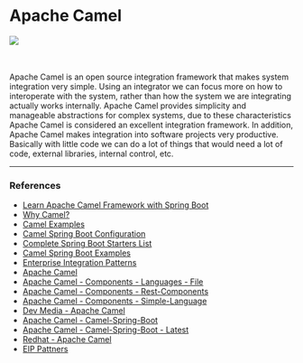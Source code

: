 # Apache Camel 


<div><img src="https://upload.wikimedia.org/wikipedia/commons/thumb/1/11/Apache_Camel_Logo.svg/1280px-Apache_Camel_Logo.svg.png"/></div>


<br/>
<br/>

<p>
  Apache Camel is an open source integration framework that makes system integration very simple. Using an integrator we can focus more on how to interoperate with the system, rather than how the system we are integrating actually works internally. Apache Camel provides simplicity and manageable abstractions for complex systems, due to these characteristics Apache Camel is considered an excellent integration framework. In addition, Apache Camel makes integration into software projects very productive. Basically with little code we can do a lot of things that would need a lot of code, external libraries, internal control, etc.
  
</p>


<hr/>

### References

<ul>
  <li>
     <a href="https://www.udemy.com/course/apache-camel-framework-with-spring-boot/">Learn Apache Camel Framework with Spring Boot</a>
  </li>
   <li>
     <a href="https://camel.apache.org/manual/latest/faq/why-the-name-camel.html">Why Camel?</a>
  </li>
   <li>
     <a href="https://github.com/apache/camel-examples/tree/master/examples">Camel Examples</a>
  </li>
   <li>
     <a href="https://camel.apache.org/camel-spring-boot/latest/spring-boot.html">Camel Spring Boot Configuration</a>
  </li>
   <li>
     <a href="https://camel.apache.org/camel-spring-boot/latest/list.html">Complete Spring Boot Starters List</a>
  </li>
   <li>
     <a href="https://github.com/apache/camel-spring-boot-examples">Camel Spring Boot Examples</a>
  </li>
  <li>
     <a href="https://camel.apache.org/components/latest/eips/enterprise-integration-patterns.html">Enterprise Integration Patterns</a>
  </li>
 <li>
     <a href="https://camel.apache.org/">Apache Camel</a>
  </li>
  <li>
     <a href="https://camel.apache.org/components/latest/languages/file-language.html">Apache Camel - Components - Languages - File</a>
  </li>
  <li>
     <a href="https://camel.apache.org/components/latest/rest-component.html">Apache Camel - Components - Rest-Components</a>
  </li>
  <li>
     <a href="https://camel.apache.org/components/latest/languages/simple-language.html">Apache Camel - Components - Simple-Language</a>
  </li>
  <li>
     <a href="https://www.devmedia.com.br/apache-camel-entenda-o-que-e/28747">Dev Media - Apache Camel</a>
  </li>
 
   <li>
     <a href="https://camel.apache.org/camel-spring-boot/3.7.x/spring-boot.html">Apache Camel - Camel-Spring-Boot</a>
  </li>
  
   <li>
     <a href="https://camel.apache.org/camel-spring-boot/latest/">Apache Camel - Camel-Spring-Boot - Latest</a>
  </li>
  
   <li>
     <a href="https://access.redhat.com/webassets/avalon/d/red-hat-jboss-fuse/6.3/api-reference/camel/org/apache/camel/class-use/LoggingLevel.html"> Redhat - Apache Camel</a>
  </li>
  
  <li>
     <a href="https://camel.apache.org/components/3.12.x/eips/enterprise-integration-patterns.html">EIP Pattners</a>
  </li>
  
</ul>
